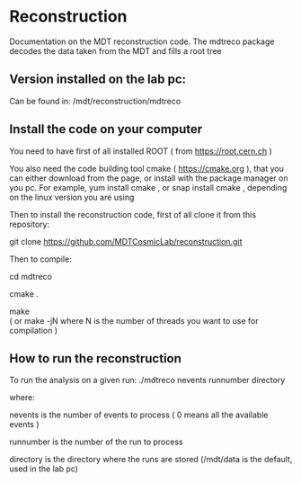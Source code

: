 # Reconstruction

Documentation on the MDT reconstruction code.
The mdtreco package decodes the data taken from the MDT and fills a root tree

## Version installed on the lab pc:

Can be found in:
/mdt/reconstruction/mdtreco

## Install the code on your computer

You need to have first of all installed ROOT ( from https://root.cern.ch )

You also need the code building tool cmake ( https://cmake.org ), that you can either download from the page, 
or install with the package manager on you pc. 
For example, yum install cmake , or snap install cmake , depending on the linux version you are using

Then to install the reconstruction code, first of all clone it from this repository:

git clone https://github.com/MDTCosmicLab/reconstruction.git

Then to compile:

cd mdtreco

cmake .

make   
( or make -jN where N is the number of threads you want to use for compilation )

## How to run the reconstruction

To run the analysis on a given run:
./mdtreco nevents runnumber directory

where:

nevents is the number of events to process ( 0 means all the available events ) 

runnumber is the number of the run to process

directory is the directory where the runs are stored (/mdt/data is the default, used in the lab pc) 
 

 


